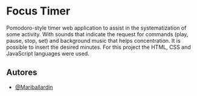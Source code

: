 
# Focus Timer
Pomodoro-style timer web application to assist 
in the systematization of some activity. 
With sounds that indicate the request for commands (play, pause, stop, set) 
and background music that helps concentration. It is possible to insert the desired minutes. 
For this project the HTML, CSS and JavaScript languages were used.


## Autores

- [@Mariballardin](https://github.com/Mariballardin)

